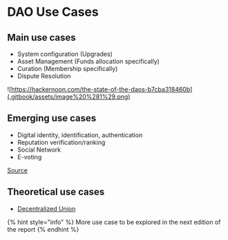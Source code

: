 # DAO Use Cases

## Main use cases

* System configuration \(Upgrades\)
* Asset Management \(Funds allocation specifically\)
* Curation \(Membership specifically\)
* Dispute Resolution

![https://hackernoon.com/the-state-of-the-daos-b7cba318460b](.gitbook/assets/image%20%281%29.png)

## Emerging use cases

* Digital identity, identification, authentication
* Reputation verification/ranking
* Social Network
* E-voting

[Source](https://databrokerdao.com/2018/09/10/medici-mentions-databroker-dao-in-one-of-30-non-financial-use-cases-of-blockchain-technology/)

## Theoretical use cases

* [Decentralized Union](https://www.ethnews.com/the-decentralized-union-a-blockchain-use-case)

{% hint style="info" %}
More use case to be explored in the next edition of the report
{% endhint %}

